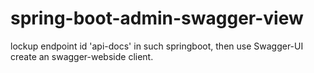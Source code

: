 # spring-boot-admin-swagger-view
lockup endpoint id 'api-docs' in such springboot, then use Swagger-UI create an swagger-webside client.
